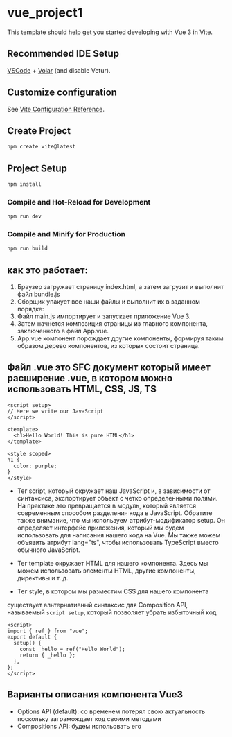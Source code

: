 # vue_project1

This template should help get you started developing with Vue 3 in Vite.

## Recommended IDE Setup

[VSCode](https://code.visualstudio.com/) + [Volar](https://marketplace.visualstudio.com/items?itemName=Vue.volar) (and disable Vetur).

## Customize configuration

See [Vite Configuration Reference](https://vitejs.dev/config/).

## Create Project

```sh
npm create vite@latest
```

## Project Setup

```sh
npm install
```

### Compile and Hot-Reload for Development

```sh
npm run dev
```

### Compile and Minify for Production

```sh
npm run build
```



## как это работает:

1. Браузер загружает страницу index.html, а затем загрузит и выполнит файл bundle.js
2. Сборщик упакует все наши файлы и выполнит их в заданном порядке:
3. Файл main.js импортирует и запускает приложение Vue 3.
4. Затем начнется композиция страницы из главного компонента, заключенного в файл App.vue.
5. App.vue компонент порождает другие компоненты, формируя таким образом дерево компонентов, из которых состоит страница.


## Файл .vue это SFC документ который имеет расширение .vue, в котором можно использовать HTML, CSS, JS, TS

```
<script setup>
// Here we write our JavaScript
</script>

<template>
  <h1>Hello World! This is pure HTML</h1>
</template>

<style scoped>
h1 {
  color: purple;
}
</style>
```

- Тег script, который окружает наш JavaScript и, в зависимости от синтаксиса, экспортирует объект с четко определенными полями. На практике это превращается в модуль, который является современным способом разделения кода в JavaScript. Обратите также внимание, что мы используем атрибут-модификатор setup. Он определяет интерфейс приложения, который мы будем использовать для написания нашего кода на Vue. Мы также можем объявить атрибут lang="ts", чтобы использовать TypeScript вместо обычного JavaScript.

- Тег template окружает HTML для нашего компонента. Здесь мы можем использовать элементы HTML, другие компоненты, директивы и т. д.

- Тег style, в котором мы разместим CSS для нашего компонента

существует альтернативный синтаксис для Composition API, называемый `script setup`, который позволяет убрать избыточный код
```
<script>
import { ref } from "vue";
export default {
  setup() {
    const _hello = ref("Hello World");
    return { _hello };
  },
};
</script>
```

## Варианты описания компонента Vue3

- Options API (default): со временем потерял свою актуальность поскольку заграмождает код своими методами
- Compositions API: будем испольовать его